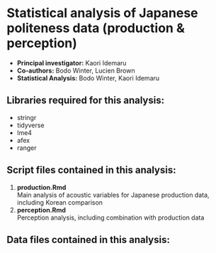 Statistical analysis of Japanese politeness data (production & perception)
=============

-	**Principal investigator:** Kaori Idemaru
-	**Co-authors:** Bodo Winter, Lucien Brown
-	**Statistical Analysis:** Bodo Winter, Kaori Idemaru

## Libraries required for this analysis:

-	stringr
-	tidyverse
-	lme4
-	afex
-	ranger

## Script files contained in this analysis:

1.	**production.Rmd**<br>
	Main analysis of acoustic variables for Japanese production data, including Korean comparison
2.	**perception.Rmd**<br>
	Perception analysis, including combination with production data

## Data files contained in this analysis:

